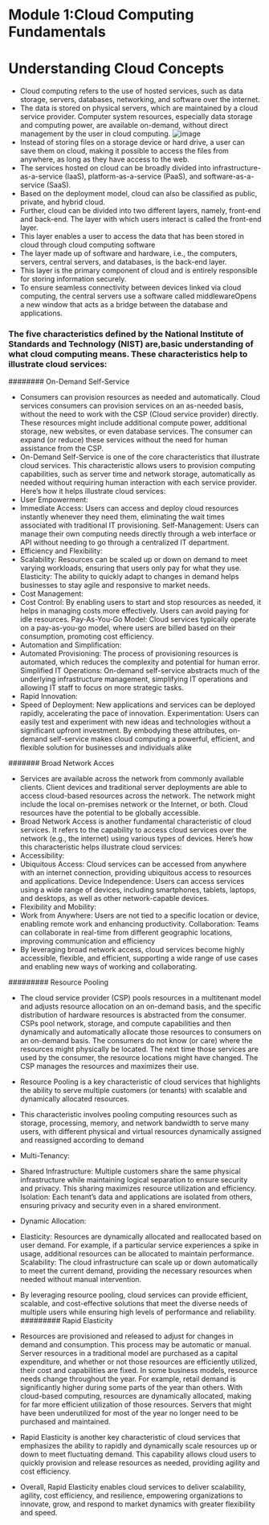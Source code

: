 # Module 1:Cloud Computing Fundamentals
# Understanding Cloud Concepts

* Cloud computing refers to the use of hosted services, such as data storage, servers,  databases, networking, and software over the internet. 
* The data is stored on physical servers, which are maintained by a cloud service 
provider. Computer system resources, especially data storage and computing power, are available on-demand, without direct management by the user in cloud computing.
 ![image](https://github.com/ZiyandaPetela/Cloud-Computing/assets/123364433/4193ce7e-2152-4b7d-a58c-dd026c68dc70)
* Instead of storing files on a storage device or hard drive, a user can save them on cloud, making it possible to access the files from anywhere, as long as they have access to the web. 
* The services hosted on cloud can be broadly divided into infrastructure-as-a-service (IaaS), platform-as-a-service (PaaS), and software-as-a-service (SaaS). 
* Based on the deployment model, cloud can also be classified as public, private, and hybrid cloud.
* Further, cloud can be divided into two different layers, namely, front-end and back-end. The layer with which users interact is called the front-end layer.
*  This layer enables a user to access the data that has been stored in cloud through cloud computing software
*  The layer made up of software and hardware, i.e., the computers, servers, central servers, and databases, is the back-end layer.
*   This layer is the primary component of cloud and is entirely responsible for storing information securely.
*   To ensure seamless connectivity between devices linked via cloud computing, the central servers use a software called middlewareOpens a new window  that acts as a bridge between the database and applications.

### The five characteristics defined by the National Institute of Standards and Technology (NIST) are,basic understanding of what cloud computing means. These characteristics help to illustrate cloud services:

######## On-Demand Self-Service
* Consumers can provision resources as needed and automatically. Cloud services consumers can provision services on an as-needed basis, without the need to work with the CSP (Cloud service provider) directly. These resources might include additional compute power, additional storage, new websites, or even database services. The consumer can expand (or reduce) these services without the need for human assistance from the CSP.
* On-Demand Self-Service is one of the core characteristics that illustrate cloud services. This characteristic allows users to provision computing capabilities, such as server time and network storage, automatically as needed without requiring human interaction with each service provider. Here’s how it helps illustrate cloud services:
* User Empowerment:
* Immediate Access: Users can access and deploy cloud resources instantly whenever they need them, eliminating the wait times associated with traditional IT provisioning.
Self-Management: Users can manage their own computing needs directly through a web interface or API without needing to go through a centralized IT department.
* Efficiency and Flexibility:
* Scalability: Resources can be scaled up or down on demand to meet varying workloads, ensuring that users only pay for what they use.
Elasticity: The ability to quickly adapt to changes in demand helps businesses to stay agile and responsive to market needs.
* Cost Management:
* Cost Control: By enabling users to start and stop resources as needed, it helps in managing costs more effectively. Users can avoid paying for idle resources.
Pay-As-You-Go Model: Cloud services typically operate on a pay-as-you-go model, where users are billed based on their consumption, promoting cost efficiency.
* Automation and Simplification:
* Automated Provisioning: The process of provisioning resources is automated, which reduces the complexity and potential for human error.
Simplified IT Operations: On-demand self-service abstracts much of the underlying infrastructure management, simplifying IT operations and allowing IT staff to focus on more strategic tasks.
* Rapid Innovation:
* Speed of Deployment: New applications and services can be deployed rapidly, accelerating the pace of innovation.
Experimentation: Users can easily test and experiment with new ideas and technologies without a significant upfront investment.
By embodying these attributes, on-demand self-service makes cloud computing a powerful, efficient, and flexible solution for businesses and individuals alike

####### Broad Network Acces
* Services are available across the network from commonly available clients. Client devices and traditional server deployments are able to access cloud-based resources across the network. The network might include the local on-premises network or the Internet, or both. Cloud resources have the potential to be globally accessible.
* Broad Network Access is another fundamental characteristic of cloud services. It refers to the capability to access cloud services over the network (e.g., the internet) using various types of devices. Here’s how this characteristic helps illustrate cloud services:
* Accessibility:
* Ubiquitous Access: Cloud services can be accessed from anywhere with an internet connection, providing ubiquitous access to resources and applications.
Device Independence: Users can access services using a wide range of devices, including smartphones, tablets, laptops, and desktops, as well as other network-capable devices.
* Flexibility and Mobility:
* Work from Anywhere: Users are not tied to a specific location or device, enabling remote work and enhancing productivity.
Collaboration: Teams can collaborate in real-time from different geographic locations, improving communication and efficiency
* By leveraging broad network access, cloud services become highly accessible, flexible, and efficient, supporting a wide range of use cases and enabling new ways of working and collaborating.

######### Resource Pooling
* The cloud service provider (CSP) pools resources in a multitenant model and adjusts resource allocation on an on-demand basis, and the specific distribution of hardware resources is abstracted from the consumer. CSPs pool network, storage, and compute capabilities and then dynamically and automatically allocate those resources to consumers on an on-demand basis. The consumers do not know (or care) where the resources might physically be located. The next time those services are used by the consumer, the resource locations might have changed. The CSP manages the resources and maximizes their use.
* Resource Pooling is a key characteristic of cloud services that highlights the ability to serve multiple customers (or tenants) with scalable and dynamically allocated resources.
* This characteristic involves pooling computing resources such as storage, processing, memory, and network bandwidth to serve many users, with different physical and virtual resources dynamically assigned and reassigned according to demand
* Multi-Tenancy:
* Shared Infrastructure: Multiple customers share the same physical infrastructure while maintaining logical separation to ensure security and privacy. This sharing maximizes resource utilization and efficiency.
Isolation: Each tenant’s data and applications are isolated from others, ensuring privacy and security even in a shared environment.
* Dynamic Allocation:
* Elasticity: Resources are dynamically allocated and reallocated based on user demand. For example, if a particular service experiences a spike in usage, additional resources can be allocated to maintain performance.
Scalability: The cloud infrastructure can scale up or down automatically to meet the current demand, providing the necessary resources when needed without manual intervention.
* By leveraging resource pooling, cloud services can provide efficient, scalable, and cost-effective solutions that meet the diverse needs of multiple users while ensuring high levels of performance and reliability.
######### Rapid Elasticity
* Resources are provisioned and released to adjust for changes in demand and consumption. This process may be automatic or manual. Server resources in a traditional model are purchased as a capital expenditure, and whether or not those resources are efficiently utilized, their cost and capabilities are fixed. In some business models, resource needs change throughout the year. For example, retail demand is significantly higher during some parts of the year than others. With cloud-based computing, resources are dynamically allocated, making for far more efficient utilization of those resources. Servers that might have been underutilized for most of the year no longer need to be purchased and maintained.
* Rapid Elasticity is another key characteristic of cloud services that emphasizes the ability to rapidly and dynamically scale resources up or down to meet fluctuating demand. This capability allows cloud users to quickly provision and release resources as needed, providing agility and cost efficiency.
* Overall, Rapid Elasticity enables cloud services to deliver scalability, agility, cost efficiency, and resilience, empowering organizations to innovate, grow, and respond to market dynamics with greater flexibility and speed.























    
    </details>
